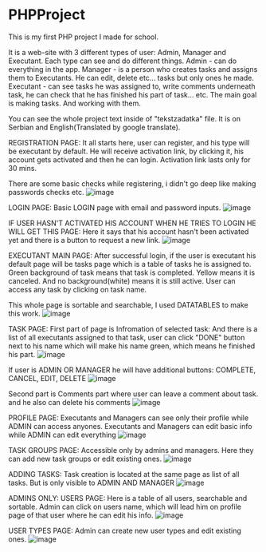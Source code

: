 # PHPProject

This is my first PHP project I made for school.

It is a web-site with 3 different types of user: Admin, Manager and Executant. Each type can see and do different things.
Admin - can do everything in the app.
Manager - is a person who creates tasks and assigns them to Executants. He can edit, delete etc... tasks but only ones he made.
Executant - can see tasks he was assigned to, write comments underneath task, he can check that he has finished his part of task... etc.
The main goal is making tasks. And working with them.

You can see the whole project text inside of "tekstzadatka" file. It is on Serbian and English(Translated by google translate).


REGISTRATION PAGE:
It all starts here, user can register, and his type will be executant by default.
He will receive activation link, by clicking it, his account gets activated and then he can login.
Activation link lasts only for 30 mins.

There are some basic checks while registering, i didn't go deep like making passwords checks etc.
![image](https://github.com/mr-devD/PHPProject/assets/93098789/b809d7ef-5f39-4a11-b61d-a25b63da2618)



LOGIN PAGE:
Basic LOGIN page with email and password inputs.
![image](https://github.com/mr-devD/PHPProject/assets/93098789/643f96af-d37f-4357-b614-e6d74a62e565)

IF USER HASN'T ACTIVATED HIS ACCOUNT WHEN HE TRIES TO LOGIN HE WILL GET THIS PAGE:
Here it says that his account hasn't been activated yet and there is a button to request a new link.
![image](https://github.com/mr-devD/PHPProject/assets/93098789/876f12d3-38f9-4114-b5fc-6bfcd2f2edd2)


EXECUTANT MAIN PAGE:
After successful login, if the user is executant his default page will be tasks page which is a table of tasks he is assigned to.
Green background of task means that task is completed.
Yellow means it is canceled.
And no background(white) means it is still active.
User can access any task by clicking on task name.

This whole page is sortable and searchable, I used DATATABLES to make this work.
![image](https://github.com/mr-devD/PHPProject/assets/93098789/9135caed-0b64-48b2-98c9-83d016c4ad89)

TASK PAGE:
First part of page is Infromation of selected task:
And there is a list of all executants assigned to that task, user can click "DONE" button next to his name which will make his name green, which means he finished his part.
![image](https://github.com/mr-devD/PHPProject/assets/93098789/605a7232-f011-49ad-a11f-9fd491a2378c)

If user is ADMIN OR MANAGER he will have additional buttons: COMPLETE, CANCEL, EDIT, DELETE
![image](https://github.com/mr-devD/PHPProject/assets/93098789/e42d7582-4081-4fa9-8e59-22e805adeacc)


Second part is Comments part where user can leave a comment about task. and he also can delete his comments
![image](https://github.com/mr-devD/PHPProject/assets/93098789/ef1d8c58-6292-485c-8366-736b38101451)

PROFILE PAGE:
Executants and Managers can see only their profile while ADMIN can access anyones.
Executants and Managers can edit basic info while ADMIN can edit everything
![image](https://github.com/mr-devD/PHPProject/assets/93098789/34bf558d-997d-4ad9-ae33-05826543c75d)


TASK GROUPS PAGE:
Accessible only by admins and managers.
Here they can add new task groups or edit existing ones.
![image](https://github.com/mr-devD/PHPProject/assets/93098789/895155d4-71da-4edd-918f-9e16ad7aeaa7)

ADDING TASKS:
Task creation is located at the same page as list of all tasks.
But is only visible to ADMIN AND MANAGER
![image](https://github.com/mr-devD/PHPProject/assets/93098789/7d611b37-57b5-4fe0-9bcb-02402fa07835)

ADMINS ONLY:
USERS PAGE:
Here is a table of all users, searchable and sortable.
Admin can click on users name, which will lead him on profile page of that user where he can edit his info.
![image](https://github.com/mr-devD/PHPProject/assets/93098789/259ac4d1-a9e2-4903-84ee-facb0f770a5e)


USER TYPES PAGE:
Admin can create new user types and edit existing ones.
![image](https://github.com/mr-devD/PHPProject/assets/93098789/40df1498-6c7e-4761-9475-1eaa685d4a16)




